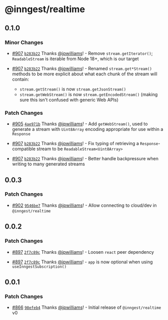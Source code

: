 # @inngest/realtime

## 0.1.0

### Minor Changes

- [#907](https://github.com/inngest/inngest-js/pull/907) [`b283b22`](https://github.com/inngest/inngest-js/commit/b283b221723d27e9d64e5f36e3751a9c697a4c09) Thanks [@jpwilliams](https://github.com/jpwilliams)! - Remove `stream.getIterator()`; `ReadableStream` is iterable from Node 18+, which is our target

- [#907](https://github.com/inngest/inngest-js/pull/907) [`b283b22`](https://github.com/inngest/inngest-js/commit/b283b221723d27e9d64e5f36e3751a9c697a4c09) Thanks [@jpwilliams](https://github.com/jpwilliams)! - Renamed `stream.get*Stream()` methods to be more explicit about what each chunk of the stream will contain:

  - `stream.getStream()` is now `stream.getJsonStream()`
  - `stream.getWebStream()` is now `stream.getEncodedStream()` (making sure this isn't confused with generic Web APIs)

### Patch Changes

- [#905](https://github.com/inngest/inngest-js/pull/905) [`4ae971b`](https://github.com/inngest/inngest-js/commit/4ae971bda2141bf9e25a250783e5256d9b907d49) Thanks [@jpwilliams](https://github.com/jpwilliams)! - Add `getWebStream()`, used to generate a stream with `Uint8Array` encoding appropriate for use within a `Response`

- [#907](https://github.com/inngest/inngest-js/pull/907) [`b283b22`](https://github.com/inngest/inngest-js/commit/b283b221723d27e9d64e5f36e3751a9c697a4c09) Thanks [@jpwilliams](https://github.com/jpwilliams)! - Fix typing of retrieving a `Response`-compatible stream to be `ReadableStream<Uint8Array>`

- [#907](https://github.com/inngest/inngest-js/pull/907) [`b283b22`](https://github.com/inngest/inngest-js/commit/b283b221723d27e9d64e5f36e3751a9c697a4c09) Thanks [@jpwilliams](https://github.com/jpwilliams)! - Better handle backpressure when writing to many generated streams

## 0.0.3

### Patch Changes

- [#902](https://github.com/inngest/inngest-js/pull/902) [`9546be7`](https://github.com/inngest/inngest-js/commit/9546be72b03a01c0f9d8efcf8ca5bb2639e23473) Thanks [@jpwilliams](https://github.com/jpwilliams)! - Allow connecting to cloud/dev in `@inngest/realtime`

## 0.0.2

### Patch Changes

- [#897](https://github.com/inngest/inngest-js/pull/897) [`2f7c89c`](https://github.com/inngest/inngest-js/commit/2f7c89c6c60668349f2cb792ed219b20c6c271f0) Thanks [@jpwilliams](https://github.com/jpwilliams)! - Loosen `react` peer dependency

- [#897](https://github.com/inngest/inngest-js/pull/897) [`2f7c89c`](https://github.com/inngest/inngest-js/commit/2f7c89c6c60668349f2cb792ed219b20c6c271f0) Thanks [@jpwilliams](https://github.com/jpwilliams)! - `app` is now optional when using `useInngestSubscription()`

## 0.0.1

### Patch Changes

- [#866](https://github.com/inngest/inngest-js/pull/866) [`98efeb4`](https://github.com/inngest/inngest-js/commit/98efeb4eb6f80f418251a22377f428b42b9fff37) Thanks [@jpwilliams](https://github.com/jpwilliams)! - Initial release of `@inngest/realtime` v0
